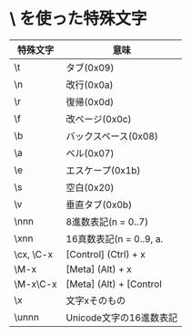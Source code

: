# \ を使った特殊文字

| 特殊文字 | 意味 |
|--|--|
| \t         | タブ(0x09) |
| \n         | 改行(0x0a) |
| \r         | 復帰(0x0d) |
| \f         | 改ページ(0x0c) |
| \b         | バックスペース(0x08)   |
| \a         | ベル(0x07)|
| \e         | エスケープ(0x1b)|
| \s         | 空白(0x20)|
| \v         | 垂直タブ(0x0b)|
| \nnn       | 8進数表記(n = 0..7)|
| \xnn       | 16真数表記(n = 0..9, a.|
| \cx, \C-x  | [Control] (Ctrl) + x|
| \M-x       | [Meta] (Alt) + x |
| \M-x\C-x   | [Meta] (Alt) + [Control|
| \x         | 文字xそのもの|
| \unnn      | Unicode文字の16進数表記|

